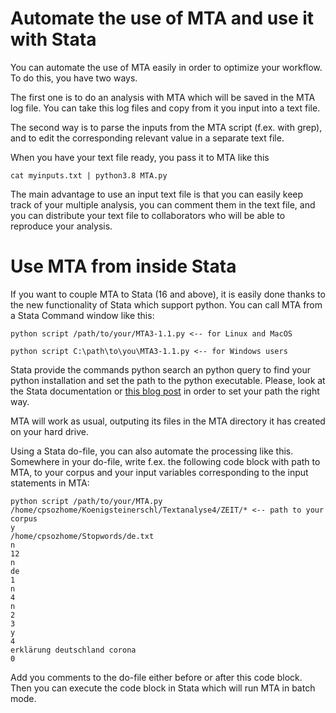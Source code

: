 # Automate the use of MTA and use it with Stata

You can automate the use of MTA easily in order to optimize your workflow. To do this, you have two ways.

The first one is to do an analysis with MTA which will be saved in the MTA log file. You can take this log files and copy from it you input into a text file.

The second way is to parse the inputs from the MTA script (f.ex. with grep), and to edit the corresponding relevant value in a separate text file.

When you have your text file ready, you pass it to MTA like this

```
cat myinputs.txt | python3.8 MTA.py
```

The main advantage to use an input text file is that you can easily keep track of your multiple analysis, you can comment them in the text file, and you can distribute your text file to collaborators who will be able to reproduce your analysis.

# Use MTA from inside Stata

If you want to couple MTA to Stata (16 and above), it is easily done thanks to the new functionality of Stata which support python. You can call MTA from a Stata Command window like this:

```
python script /path/to/your/MTA3-1.1.py <-- for Linux and MacOS

python script C:\path\to\you\MTA3-1.1.py <-- for Windows users
```

Stata provide the commands python search an python query to find your python installation and set the path to the python executable. Please, look at the Stata documentation or [this blog post](https://fintechprofessor.com/2019/06/30/quick-setup-of-python-with-stata-16/) in order to set your path the right way.

MTA will work as usual, outputing its files in the MTA directory it has created on your hard drive.

Using a Stata do-file, you can also automate the processing like this. Somewhere in your do-file, write f.ex. the following code block with path to MTA, to your corpus and your input variables corresponding to the input statements in MTA:

```
python script /path/to/your/MTA.py
/home/cpsozhome/Koenigsteinerschl/Textanalyse4/ZEIT/* <-- path to your corpus
y
/home/cpsozhome/Stopwords/de.txt
n
12
n
de
1
n
4
n
2
3
y
4
erklärung deutschland corona
0
```

Add you comments to the do-file either before or after this code block. Then you can execute the code block in Stata which will run MTA in batch mode.
